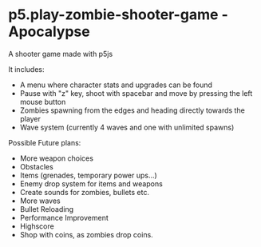 # p5.play-zombie-shooter-game - Apocalypse
A shooter game made with p5js


It includes:

- A menu where character stats and upgrades can be found
- Pause with "z" key, shoot with spacebar and move by pressing the left mouse button
- Zombies spawning from the edges and heading directly towards the player
- Wave system (currently 4 waves and one with unlimited spawns)


Possible Future plans:

- More weapon choices
- Obstacles
- Items (grenades, temporary power ups...)
- Enemy drop system for items and weapons
- Create sounds for zombies, bullets etc.
- More waves
- Bullet Reloading
- Performance Improvement
- Highscore
- Shop with coins, as zombies drop coins.
